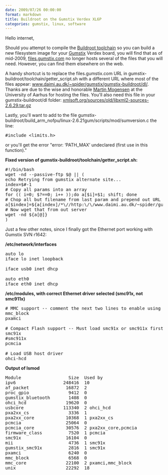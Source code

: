 ```yaml
---
date: 2009/07/26 00:00:00
format: markdown
title: Buildroot on the Gumstix Verdex XL6P
categories: gumstix, linux, software
---
```

Hello internet,

Should you attempt to compile the <a href="http://buildroot.uclibc.org/">Buildroot toolchain</a> so you can build a new filesystem image for your <a href="http://gumstix.com">Gumstix</a> Verdex board, you will find that as of mid-2009, <a href="http://files.gumstix.com">files.gumstix.com</a> no longer hosts several of the files that you will need. However, you can find them elsewhere on the web.

A handy shortcut is to replace the files.gumstix.com URL in gumstix-buildroot/toolchain/getter_script.sh with a different URL where most of the files appear:
<a href="http://www.daimi.au.dk/~spider/gumstix/gumstix-buildroot/dl/">www.daimi.au.dk/~spider/gumstix/gumstix-buildroot/dl/</a>. Thanks are due to the wise and honorable <a href="http://www.daimi.au.dk/~spider/">Martin Mogensen</a> at the University of Aarhus for hosting the files. You'll also need this file in your gumstix-buildroot/dl folder: <a href="http://xmlsoft.org/sources/old/libxml2-sources-2.6.29.tar.gz">xmlsoft.org/sources/old/libxml2-sources-2.6.29.tar.gz</a>

Lastly, you'll want to add to the file gumstix-buildroot/build_arm_nofpu/linux-2.6.21gum/scripts/mod/sumversion.c the line:

<pre lang="c">
#include &lt;limits.h&gt;
</pre>

or you'll get the error "error: ‘PATH_MAX’ undeclared (first use in this function)."

**Fixed version of gumstix-buildroot/toolchain/getter_script.sh:**

<pre lang="bash">
#!/bin/bash
wget -nd --passive-ftp $@ || (
echo Retrying from gumstix alternate site...
index=$#-1
# Copy all params into an array
for (( i=0; $?==0; i++ ));do a[$i]=$1; shift; done
# Chop all but filename from last param and prepend out URL
a[$index]=${a[index]/*\//http:\/\/www.daimi.au.dk/~spider/gumstix/gumstix-buildroot/dl/}
# Now wget that from out server
wget -nd ${a[@]}
)
</pre>

Just a few other notes, since I finally got the Ethernet port working with Gumstix SVN r1642:

**/etc/network/interfaces**

<pre lang="bash">
auto lo
iface lo inet loopback

iface usb0 inet dhcp

auto eth0
iface eth0 inet dhcp
</pre>

**/etc/modules, with correct Ethernet driver selected (smc91x, not smc911x)**

<pre lang="bash">
# MMC support -- comment the next two lines to enable using CF
mmc_block
pxamci

# Compact Flash support -- Must load smc91x or smc911x first!!
smc91x
#smc911x
pcmcia

# Load USB host driver
ohci-hcd
</pre>

**Output of lsmod**

<pre lang="bash">
Module                  Size  Used by
ipv6                  248416  10
af_packet              16872  2
proc_gpio               9412  0
gumstix_bluetooth       1408  0
ohci_hcd               19620  0
usbcore               113340  2 ohci_hcd
pxa2xx_cs               3336  1
pxa2xx_core            10368  1 pxa2xx_cs
pcmcia                 25064  0
pcmcia_core            30576  2 pxa2xx_core,pcmcia
firmware_class          7520  1 pcmcia
smc91x                 16104  0
mii                     4736  1 smc91x
gumstix_smc91x          2816  1 smc91x
pxamci                  6240  0
mmc_block               6568  0
mmc_core               22100  2 pxamci,mmc_block
unix                   22292  18
</pre>

